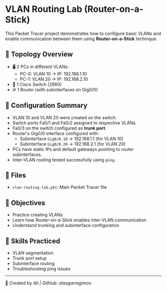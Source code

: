 # VLAN Routing Lab (Router-on-a-Stick)

This Packet Tracer project demonstrates how to configure basic VLANs and enable communication between them using **Router-on-a-Stick** technique.

## 🧱 Topology Overview

- 🖥️ 2 PCs in different VLANs:
  - PC-0: VLAN 10 → IP: 192.168.1.10
  - PC-1: VLAN 20 → IP: 192.168.2.10
- 🔀 1 Cisco Switch (2960)
- 🌐 1 Router (with subinterfaces on Gig0/0)

## 🔧 Configuration Summary

- VLAN 10 and VLAN 20 were created on the switch.
- Switch ports Fa0/1 and Fa0/2 assigned to respective VLANs.
- Fa0/3 on the switch configured as **trunk port**.
- Router's Gig0/0 interface configured with:
  - Subinterface `Gig0/0.10` → 192.168.1.1 (for VLAN 10)
  - Subinterface `Gig0/0.20` → 192.168.2.1 (for VLAN 20)
- PCs have static IPs and default gateways pointing to router subinterfaces.
- Inter-VLAN routing tested successfully using `ping`.

## 📁 Files

- `vlan-routing-lab.pkt`: Main Packet Tracer file

## 🎯 Objectives

- Practice creating VLANs
- Learn how Router-on-a-Stick enables inter-VLAN communication
- Understand trunking and subinterface configuration

## 🧠 Skills Practiced

- VLAN segmentation
- Trunk port setup
- Subinterface routing
- Troubleshooting ping issues

---

🔁 _Created by Ali | GitHub: alasgarragimov_
